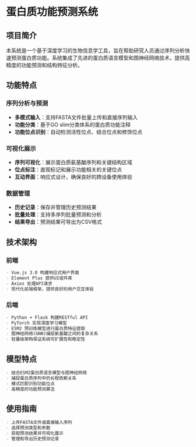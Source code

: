 # 蛋白质功能预测系统

## 项目简介

本系统是一个基于深度学习的生物信息学工具，旨在帮助研究人员通过序列分析快速预测蛋白质功能。系统集成了先进的蛋白质语言模型和图神经网络技术，提供高精度的功能预测和结构特征分析。

## 功能特点

### 序列分析与预测
- **多模式输入**：支持FASTA文件批量上传和直接序列输入
- **功能分类**：基于GO slim分类体系的蛋白质功能注释
- **功能位点识别**：自动检测活性位点、结合位点和修饰位点

### 可视化展示
- **序列可视化**：展示蛋白质氨基酸序列和关键结构区域
- **位点标注**：直观标记和展示功能相关的关键位点
- **互动界面**：响应式设计，确保良好的跨设备使用体验

### 数据管理
- **历史记录**：保存并管理历史预测结果
- **批量处理**：支持多序列批量预测和分析
- **结果导出**：预测结果可导出为CSV格式

## 技术架构

### 前端
```markdown
- Vue.js 3.0 构建响应式用户界面
- Element Plus 提供UI组件库
- Axios 处理API请求
- 现代化前端框架，提供良好的用户交互体验
```

### 后端
```markdown
- Python + Flask 构建RESTful API
- PyTorch 实现深度学习模型
- ESM2 预训练模型进行蛋白质特征提取
- 图神经网络(GNN)捕捉氨基酸之间的复杂关系
- 轻量级架构保证系统可扩展性和稳定性
```

## 模型特点
```markdown
- 结合ESM2蛋白质语言模型与图神经网络
- 捕捉蛋白质序列中的长程依赖关系
- 模式匹配识别功能位点
- 高精度的功能预测算法
```

## 使用指南
```markdown
- 上传FASTA文件或直接输入序列
- 选择预测类型和参数
- 获取预测结果并可视化展示
- 管理和导出历史预测记录
```
